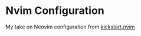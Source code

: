 # Nvim Configuration

My take on Neovim configuration from [kickstart.nvim](https://github.com/nvim-lua/kickstart.nvim)
